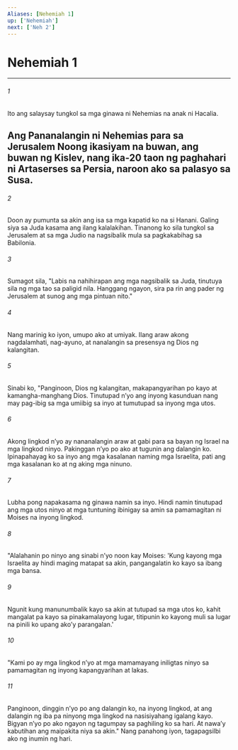 ```yaml
---
Aliases: [Nehemiah 1]
up: ['Nehemiah']
next: ['Neh 2']
---
```

# Nehemiah 1

***


###### 1 


Ito ang salaysay tungkol sa mga ginawa ni Nehemias na anak ni Hacalia.

## Ang Pananalangin ni Nehemias para sa Jerusalem Noong ikasiyam na buwan, ang buwan ng Kislev, nang ika-20 taon ng paghahari ni Artaserses sa Persia, naroon ako sa palasyo sa Susa. 


###### 2 


Doon ay pumunta sa akin ang isa sa mga kapatid ko na si Hanani. Galing siya sa Juda kasama ang ilang kalalakihan. Tinanong ko sila tungkol sa Jerusalem at sa mga Judio na nagsibalik mula sa pagkakabihag sa Babilonia. 


###### 3 


Sumagot sila, "Labis na nahihirapan ang mga nagsibalik sa Juda, tinutuya sila ng mga tao sa paligid nila. Hanggang ngayon, sira pa rin ang pader ng Jerusalem at sunog ang mga pintuan nito." 


###### 4 


Nang marinig ko iyon, umupo ako at umiyak. Ilang araw akong nagdalamhati, nag-ayuno, at nanalangin sa presensya ng Dios ng kalangitan. 


###### 5 


Sinabi ko, "Panginoon, Dios ng kalangitan, makapangyarihan po kayo at kamangha-manghang Dios. Tinutupad nʼyo ang inyong kasunduan nang may pag-ibig sa mga umiibig sa inyo at tumutupad sa inyong mga utos. 


###### 6 


Akong lingkod nʼyo ay nananalangin araw at gabi para sa bayan ng Israel na mga lingkod ninyo. Pakinggan nʼyo po ako at tugunin ang dalangin ko. Ipinapahayag ko sa inyo ang mga kasalanan naming mga Israelita, pati ang mga kasalanan ko at ng aking mga ninuno. 


###### 7 


Lubha pong napakasama ng ginawa namin sa inyo. Hindi namin tinutupad ang mga utos ninyo at mga tuntuning ibinigay sa amin sa pamamagitan ni Moises na inyong lingkod. 


###### 8 


"Alalahanin po ninyo ang sinabi nʼyo noon kay Moises: 'Kung kayong mga Israelita ay hindi maging matapat sa akin, pangangalatin ko kayo sa ibang mga bansa. 


###### 9 


Ngunit kung manunumbalik kayo sa akin at tutupad sa mga utos ko, kahit mangalat pa kayo sa pinakamalayong lugar, titipunin ko kayong muli sa lugar na pinili ko upang akoʼy parangalan.' 


###### 10 


"Kami po ay mga lingkod nʼyo at mga mamamayang iniligtas ninyo sa pamamagitan ng inyong kapangyarihan at lakas. 


###### 11 


Panginoon, dinggin nʼyo po ang dalangin ko, na inyong lingkod, at ang dalangin ng iba pa ninyong mga lingkod na nasisiyahang igalang kayo. Bigyan nʼyo po ako ngayon ng tagumpay sa paghiling ko sa hari. At nawaʼy kabutihan ang maipakita niya sa akin." Nang panahong iyon, tagapagsilbi ako ng inumin ng hari.
